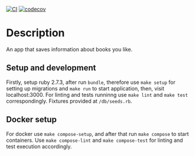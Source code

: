 [![CI](https://github.com/solar05/bookshelf/actions/workflows/CI.yml/badge.svg)](https://github.com/solar05/bookshelf/actions/workflows/CI.yml)
[![codecov](https://codecov.io/gh/solar05/bookshelf/branch/master/graph/badge.svg?token=7FOK6WMN58)](https://codecov.io/gh/solar05/bookshelf)
# Description
An app that saves information about books you like.
## Setup and development
Firstly, setup ruby 2.7.3, after run `bundle`, therefore use `make setup` for setting up migrations and `make run` to start application, then, visit localhost:3000.
For linting and tests runninng use `make lint` and `make test` correspondingly.
Fixtures provided at `/db/seeds.rb`.
## Docker setup
For docker use `make compose-setup`, and after that run `make compose` to start containers. Use `make compose-lint` and `make compose-test` for linting and test execution accordingly. 
